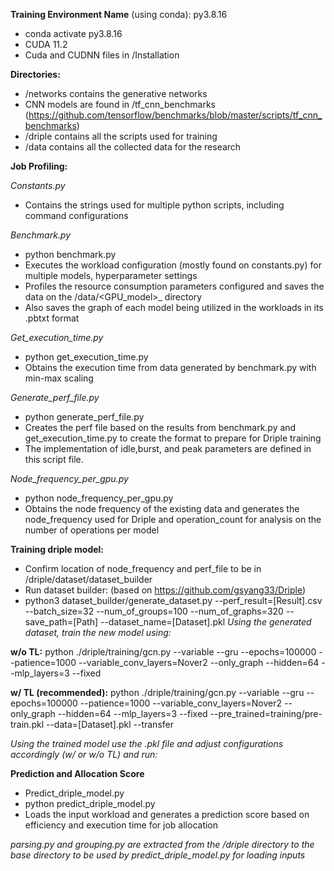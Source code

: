 **Training Environment Name** (using conda): py3.8.16
- conda activate py3.8.16
- CUDA 11.2
- Cuda and CUDNN files in /Installation
  
**Directories:**
- /networks contains the generative networks
- CNN models are found in /tf_cnn_benchmarks (https://github.com/tensorflow/benchmarks/blob/master/scripts/tf_cnn_benchmarks)
- /driple contains all the scripts used for training
- /data contains all the collected data for the research
  
**Job Profiling:**

*Constants.py*
- Contains the strings used for multiple python scripts, including command configurations
  
*Benchmark.py*
- python benchmark.py
- Executes the workload configuration (mostly found on constants.py) for multiple models, hyperparameter settings
- Profiles the resource consumption parameters configured and saves the data on the /data/<GPU_model>_<dataset> directory
- Also saves the graph of each model being utilized in the workloads in its .pbtxt format
  
*Get_execution_time.py*
- python get_execution_time.py
- Obtains the execution time from data generated by benchmark.py with min-max scaling

*Generate_perf_file.py*

- python generate_perf_file.py
- Creates the perf file based on the results from benchmark.py and get_execution_time.py to create the format to prepare for Driple training
- The implementation of idle,burst, and peak parameters are defined in this script file.
  
*Node_frequency_per_gpu.py*

- python node_frequency_per_gpu.py
- Obtains the node frequency of the existing data and generates the node_frequency used for Driple and operation_count for analysis on the number of operations per model

**Training driple model:**

- Confirm location of node_frequency and perf_file to be in /driple/dataset/dataset_builder
- Run dataset builder: (based on https://github.com/gsyang33/Driple)
- python3 dataset_builder/generate_dataset.py --perf_result=[Result].csv --batch_size=32 --num_of_groups=100 --num_of_graphs=320 --save_path=[Path] --dataset_name=[Dataset].pkl
  *Using the generated dataset, train the new model using:*

**w/o TL:**
python ./driple/training/gcn.py --variable --gru --epochs=100000 --patience=1000 --variable_conv_layers=Nover2 --only_graph --hidden=64 --mlp_layers=3 --fixed 

**w/ TL (recommended):**
python ./driple/training/gcn.py --variable --gru --epochs=100000 --patience=1000 --variable_conv_layers=Nover2 --only_graph --hidden=64 --mlp_layers=3 --fixed --pre_trained=training/pre-train.pkl --data=[Dataset].pkl --transfer

*Using the trained model use the .pkl file and adjust configurations accordingly (w/ or w/o TL) and run:*

**Prediction and Allocation Score**
- Predict_driple_model.py
- python predict_driple_model.py
- Loads the input workload and generates a prediction score based on efficiency and execution time for job allocation

*parsing.py and grouping.py are extracted from the /driple directory to the base directory to be used by predict_driple_model.py for loading inputs*
